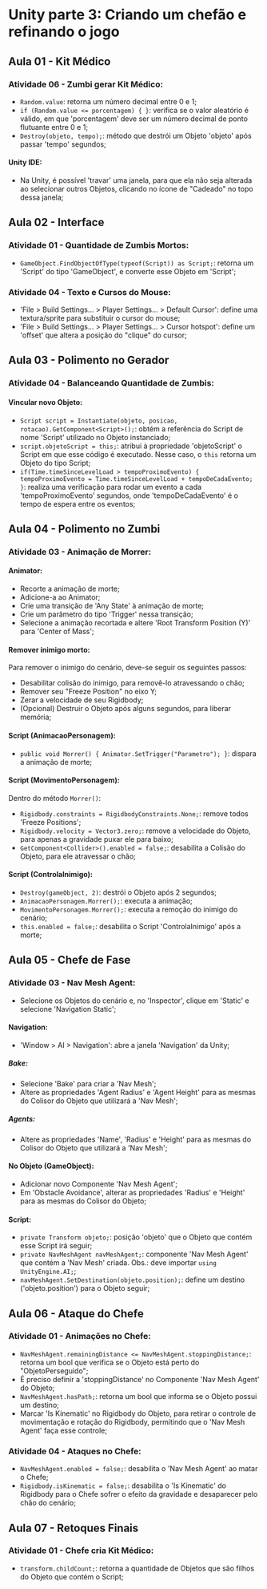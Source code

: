 # Unity parte 3: Criando um chefão e refinando o jogo

## Aula 01 - Kit Médico

### Atividade 06 - Zumbi gerar Kit Médico:

- `Random.value`: retorna um número decimal entre 0 e 1;
- `if (Random.value <= porcentagem) { }`: verifica se o valor aleatório é válido, em que 'porcentagem' deve ser um número decimal de ponto flutuante entre 0 e 1;
- `Destroy(objeto, tempo);`: método que destrói um Objeto 'objeto' após passar 'tempo' segundos;

#### Unity IDE:

- Na Unity, é possível 'travar' uma janela, para que ela não seja alterada ao selecionar outros Objetos, clicando no ícone de "Cadeado" no topo dessa janela;


## Aula 02 - Interface

### Atividade 01 - Quantidade de Zumbis Mortos:

- `GameObject.FindObjectOfType(typeof(Script)) as Script;`: retorna um 'Script' do tipo 'GameObject', e converte esse Objeto em 'Script';

### Atividade 04 - Texto e Cursos do Mouse:

- 'File > Build Settings... > Player Settings... > Default Cursor': define uma textura/sprite para substituir o cursor do mouse;
- 'File > Build Settings... > Player Settings... > Cursor hotspot': define um 'offset' que altera a posição do "clique" do cursor;


## Aula 03 - Polimento no Gerador

### Atividade 04 - Balanceando Quantidade de Zumbis:

#### Vincular novo Objeto:

- `Script script = Instantiate(objeto, posicao, rotacao).GetComponent<Script>();`: obtém a referência do Script de nome 'Script' utilizado no Objeto instanciado;
- `script.objetoScript = this;`: atribui à propriedade 'objetoScript' o Script em que esse código é executado. Nesse caso, o `this` retorna um Objeto do tipo Script;
- `if(Time.timeSinceLevelLoad > tempoProximoEvento) { tempoProximoEvento = Time.timeSinceLevelLoad + tempoDeCadaEvento; }`: realiza uma verificação para rodar um evento a cada 'tempoProximoEvento' segundos, onde 'tempoDeCadaEvento' é o tempo de espera entre os eventos;


## Aula 04 - Polimento no Zumbi

### Atividade 03 - Animação de Morrer:

#### Animator:

- Recorte a animação de morte;
- Adicione-a ao Animator;
- Crie uma transição de 'Any State' à animação de morte;
- Crie um parâmetro do tipo 'Trigger' nessa transição;
- Selecione a animação recortada e altere 'Root Transform Position (Y)' para 'Center of Mass';

#### Remover inimigo morto:

Para remover o inimigo do cenário, deve-se seguir os seguintes passos:
- Desabilitar colisão do inimigo, para removê-lo atravessando o chão;
- Remover seu "Freeze Position" no eixo Y;
- Zerar a velocidade de seu Rigidbody;
- (Opcional) Destruir o Objeto após alguns segundos, para liberar memória;

#### Script (AnimacaoPersonagem):

- `public void Morrer() { Animator.SetTrigger("Parametro"); }`: dispara a animação de morte;

#### Script (MovimentoPersonagem):

Dentro do método `Morrer()`:
- `Rigidbody.constraints = RigidbodyConstraints.None;`: remove todos 'Freeze Positions';
- `Rigidbody.velocity = Vector3.zero;`: remove a velocidade do Objeto, para apenas a gravidade puxar ele para baixo;
- `GetComponent<Collider>().enabled = false;`: desabilita a Colisão do Objeto, para ele atravessar o chão;

#### Script (ControlaInimigo):

- `Destroy(gameObject, 2)`: destrói o Objeto após 2 segundos;
- `AnimacaoPersonagem.Morrer();`: executa a animação;
- `MovimentoPersonagem.Morrer();`: executa a remoção do inimigo do cenário;
- `this.enabled = false;`: desabilita o Script 'ControlaInimigo' após a morte;

## Aula 05 - Chefe de Fase

### Atividade 03 - Nav Mesh Agent:

- Selecione os Objetos do cenário e, no 'Inspector', clique em 'Static' e selecione 'Navigation Static';

#### Navigation:

- 'Window > AI > Navigation': abre a janela 'Navigation' da Unity;

##### Bake:

- Selecione 'Bake' para criar a 'Nav Mesh';
- Altere as propriedades 'Agent Radius' e 'Agent Height' para as mesmas do Colisor do Objeto que utilizará a 'Nav Mesh';

##### Agents:

- Altere as propriedades 'Name', 'Radius' e 'Height' para as mesmas do Colisor do Objeto que utilizará a 'Nav Mesh';

#### No Objeto (GameObject):

- Adicionar novo Componente 'Nav Mesh Agent';
- Em 'Obstacle Avoidance', alterar as propriedades 'Radius' e 'Height' para as mesmas do Colisor do Objeto;

#### Script:

- `private Transform objeto;`: posição 'objeto' que o Objeto que contém esse Script irá seguir;
- `private NavMeshAgent navMeshAgent;`: componente 'Nav Mesh Agent' que contém a 'Nav Mesh' criada. Obs.: deve importar `using UnityEngine.AI;`;
- `navMeshAgent.SetDestination(objeto.position);`: define um destino ('objeto.position') para o Objeto seguir;

## Aula 06 - Ataque do Chefe

### Atividade 01 - Animações no Chefe:

- `NavMeshAgent.remainingDistance <= NavMeshAgent.stoppingDistance;`: retorna um bool que verifica se o Objeto está perto do "ObjetoPerseguido";
- É preciso definir a 'stoppingDistance' no Componente 'Nav Mesh Agent' do Objeto;
- `NavMeshAgent.hasPath;`: retorna um bool que informa se o Objeto possui um destino;
- Marcar 'Is Kinematic' no Rigidbody do Objeto, para retirar o controle de movimentação e rotação do Rigidbody, permitindo que o 'Nav Mesh Agent' faça esse controle;

### Atividade 04 - Ataques no Chefe:

- `NavMeshAgent.enabled = false;`: desabilita o 'Nav Mesh Agent' ao matar o Chefe;
- `Rigidbody.isKinematic = false;`: desabilita o 'Is Kinematic' do Rigidbody para o Chefe sofrer o efeito da gravidade e desaparecer pelo chão do cenário;

## Aula 07 - Retoques Finais

### Atividade 01 - Chefe cria Kit Médico:

- `transform.childCount;`: retorna a quantidade de Objetos que são filhos do Objeto que contém o Script;
